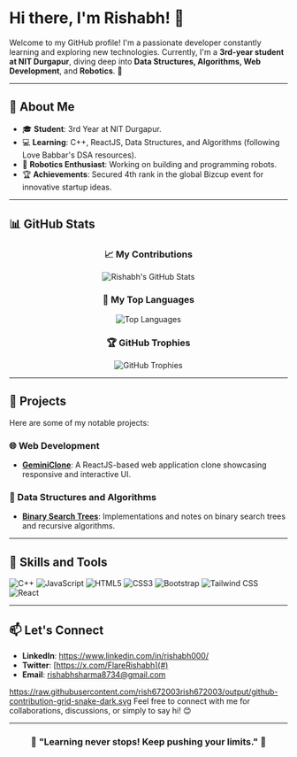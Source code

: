 
# Hi there, I'm Rishabh! 👋

Welcome to my GitHub profile! I'm a passionate developer constantly learning and exploring new technologies. Currently, I'm a **3rd-year student at NIT Durgapur**, diving deep into **Data Structures, Algorithms, Web Development**, and **Robotics**. 🚀

---

## 🌟 About Me

- 🎓 **Student**: 3rd Year at NIT Durgapur.
- 💻 **Learning**: C++, ReactJS, Data Structures, and Algorithms (following Love Babbar's DSA resources).
- 🤖 **Robotics Enthusiast**: Working on building and programming robots.
- 🏆 **Achievements**: Secured 4th rank in the global Bizcup event for innovative startup ideas.

---

## 📊 GitHub Stats

<div align="center">

### 📈 My Contributions

![Rishabh's GitHub Stats](https://github-readme-stats.vercel.app/api?username=rish672003&show_icons=true&theme=radical&hide=prs,issues&count_private=true)

### 🚀 My Top Languages

![Top Languages](https://github-readme-stats.vercel.app/api/top-langs/?username=rish672003&layout=compact&theme=radical&langs_count=8)

### 🏆 GitHub Trophies

![GitHub Trophies](https://github-profile-trophy.vercel.app/?username=rish672003&theme=radical&margin-w=15&margin-h=15)

</div>

---

## 📂 Projects

Here are some of my notable projects:

### 🌐 Web Development
- **[GeminiClone](https://github.com/rish672003/GeminiClone)**: A ReactJS-based web application clone showcasing responsive and interactive UI.

### 🧠 Data Structures and Algorithms
- **[Binary Search Trees](https://github.com/rish672003/your-BST-repo-link)**: Implementations and notes on binary search trees and recursive algorithms.

---

## 🚀 Skills and Tools

<div>
  <img src="https://img.shields.io/badge/C++-00599C?style=for-the-badge&logo=c%2B%2B&logoColor=white" alt="C++">
  <img src="https://img.shields.io/badge/JavaScript-F7DF1E?style=for-the-badge&logo=javascript&logoColor=black" alt="JavaScript">
  <img src="https://img.shields.io/badge/HTML5-E34F26?style=for-the-badge&logo=html5&logoColor=white" alt="HTML5">
  <img src="https://img.shields.io/badge/CSS3-1572B6?style=for-the-badge&logo=css3&logoColor=white" alt="CSS3">
  <img src="https://img.shields.io/badge/Bootstrap-563D7C?style=for-the-badge&logo=bootstrap&logoColor=white" alt="Bootstrap">
  <img src="https://img.shields.io/badge/Tailwind_CSS-38B2AC?style=for-the-badge&logo=tailwind-css&logoColor=white" alt="Tailwind CSS">
  <img src="https://img.shields.io/badge/React-20232A?style=for-the-badge&logo=react&logoColor=61DAFB" alt="React">
</div>

---

## 📫 Let's Connect

- **LinkedIn**: https://www.linkedin.com/in/rishabh000/
- **Twitter**: [https://x.com/FlareRishabh](#)
- **Email**: rishabhsharma8734@gmail.com

https://raw.githubusercontent.com/rish672003rish672003/output/github-contribution-grid-snake-dark.svg
Feel free to connect with me for collaborations, discussions, or simply to say hi! 😊

---

<div align="center">

### 🌟 "Learning never stops! Keep pushing your limits." 🌟

</div>
